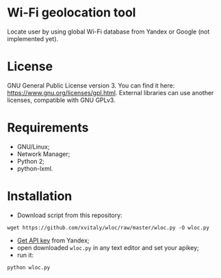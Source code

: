 # Wi-Fi geolocation tool
Locate user by using global Wi-Fi database from Yandex or Google (not implemented yet).

# License
GNU General Public License version 3. You can find it here: https://www.gnu.org/licenses/gpl.html. External libraries can use another licenses, compatible with GNU GPLv3.

# Requirements
 * GNU/Linux;
 * Network Manager;
 * Python 2;
 * python-lxml.

# Installation
 * Download script from this repository:
 ```
 wget https://github.com/xvitaly/wloc/raw/master/wloc.py -O wloc.py
 ```
 * [Get API key](https://tech.yandex.ru/maps/keys/get/) from Yandex;
 * open downloaded `wloc.py` in any text editor and set your apikey;
 * run it:
 ```
 python wloc.py
 ```
